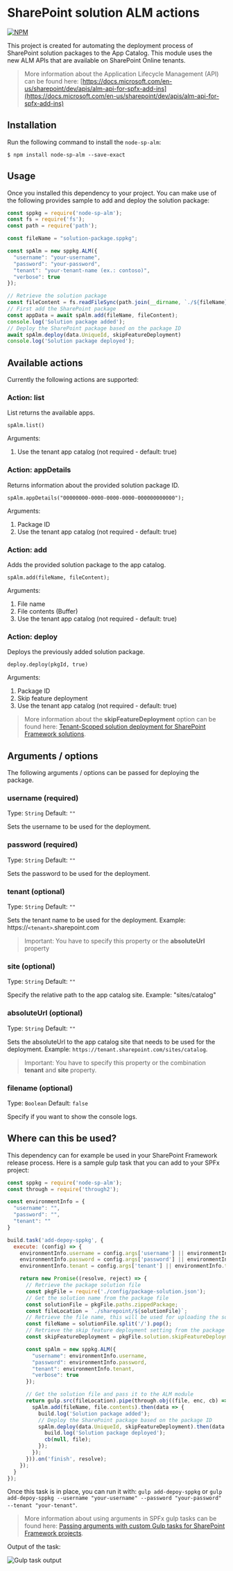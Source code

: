 # SharePoint solution ALM actions

[![NPM](https://nodei.co/npm/node-sp-alm.png?compact=true)](https://nodei.co/npm/node-sp-alm/)

This project is created for automating the deployment process of SharePoint solution packages to the App Catalog. This module uses the new ALM APIs that are available on SharePoint Online tenants.

> More information about the Application Lifecycle Management (API) can be found here: [https://docs.microsoft.com/en-us/sharepoint/dev/apis/alm-api-for-spfx-add-ins](https://docs.microsoft.com/en-us/sharepoint/dev/apis/alm-api-for-spfx-add-ins)

## Installation
Run the following command to install the `node-sp-alm`:

```
$ npm install node-sp-alm --save-exact
```

## Usage

Once you installed this dependency to your project. You can make use of the following provides sample to add and deploy the solution package:

```javascript
const sppkg = require('node-sp-alm');
const fs = require('fs');
const path = require('path');

const fileName = "solution-package.sppkg";

const spAlm = new sppkg.ALM({
  "username": "your-username",
  "password": "your-password",
  "tenant": "your-tenant-name (ex.: contoso)",
  "verbose": true
});

// Retrieve the solution package
const fileContent = fs.readFileSync(path.join(__dirname, `./${fileName}`));
// First add the SharePoint package
const appData = await spAlm.add(fileName, fileContent);
console.log('Solution package added');
// Deploy the SharePoint package based on the package ID
await spAlm.deploy(data.UniqueId, skipFeatureDeployment)
console.log('Solution package deployed');
```

## Available actions

Currently the following actions are supported:

### Action: list

List returns the available apps.

```
spAlm.list()
```

Arguments:
1. Use the tenant app catalog (not required - default: true)

### Action: appDetails

Returns information about the provided solution package ID.

```
spAlm.appDetails("00000000-0000-0000-0000-000000000000");
```

Arguments:
1. Package ID
1. Use the tenant app catalog (not required - default: true)

### Action: add 

Adds the provided solution package to the app catalog.

```
spAlm.add(fileName, fileContent);
```

Arguments:
1. File name
1. File contents (Buffer)
1. Use the tenant app catalog (not required - default: true)

### Action: deploy

Deploys the previously added solution package.

```
deploy.deploy(pkgId, true)
```

Arguments:
1. Package ID
1. Skip feature deployment
1. Use the tenant app catalog (not required - default: true)

> More information about the **skipFeatureDeployment** option can be found here: [Tenant-Scoped solution deployment for SharePoint Framework solutions](https://dev.office.com/sharepoint/docs/spfx/tenant-scoped-deployment).

## Arguments / options

The following arguments / options can be passed for deploying the package.

### username (required)

Type: `String`
Default: `""`

Sets the username to be used for the deployment.

### password (required)

Type: `String`
Default: `""`

Sets the password to be used for the deployment.

### tenant (optional)

Type: `String`
Default: `""`

Sets the tenant name to be used for the deployment. Example: https://`<tenant>`.sharepoint.com

> Important: You have to specify this property or the **absoluteUrl** property

### site (optional)

Type: `String`
Default: `""`

Specify the relative path to the app catalog site. Example: "sites/catalog"

### absoluteUrl (optional)

Type: `String`
Default: `""`

Sets the absoluteUrl to the app catalog site that needs to be used for the deployment. Example: `https://tenant.sharepoint.com/sites/catalog`.

> Important: You have to specify this property or the combination **tenant** and **site** property.

### filename (optional)

Type: `Boolean`
Default: `false`

Specify if you want to show the console logs.

## Where can this be used?

This dependency can for example be used in your SharePoint Framework release process. Here is a sample gulp task that you can add to your SPFx project:

```javascript
const sppkg = require('node-sp-alm');
const through = require('through2');

const environmentInfo = {
  "username": "",
  "password": "",
  "tenant": ""
}

build.task('add-depoy-sppkg', {
  execute: (config) => {
    environmentInfo.username = config.args['username'] || environmentInfo.username;
    environmentInfo.password = config.args['password'] || environmentInfo.password;
    environmentInfo.tenant = config.args['tenant'] || environmentInfo.tenant;

    return new Promise((resolve, reject) => {
      // Retrieve the package solution file
      const pkgFile = require('./config/package-solution.json');
      // Get the solution name from the package file
      const solutionFile = pkgFile.paths.zippedPackage;
      const fileLocation = `./sharepoint/${solutionFile}`;
      // Retrieve the file name, this will be used for uploading the solution package to the app catalog
      const fileName = solutionFile.split('/').pop();
      // Retrieve the skip feature deployment setting from the package solution config file
      const skipFeatureDeployment = pkgFile.solution.skipFeatureDeployment ? pkgFile.solution.skipFeatureDeployment : false;

      const spAlm = new sppkg.ALM({
        "username": environmentInfo.username,
        "password": environmentInfo.password,
        "tenant": environmentInfo.tenant,
        "verbose": true
      });

      // Get the solution file and pass it to the ALM module
      return gulp.src(fileLocation).pipe(through.obj((file, enc, cb) => {
        spAlm.add(fileName, file.contents).then(data => {
          build.log('Solution package added');
          // Deploy the SharePoint package based on the package ID
          spAlm.deploy(data.UniqueId, skipFeatureDeployment).then(data => {
            build.log('Solution package deployed');
            cb(null, file);
          });
        });
      })).on('finish', resolve);
    });
  }
});
```

Once this task is in place, you can run it with: `gulp add-depoy-sppkg` or `gulp add-depoy-sppkg --username "your-username" --password "your-password" --tenant "your-tenant"`.

> More information about using arguments in SPFx gulp tasks can be found here: [Passing arguments with custom Gulp tasks for SharePoint Framework projects](https://www.eliostruyf.com/passing-arguments-with-custom-gulp-tasks-for-sharepoint-framework-projects/).

Output of the task:

![Gulp task output](./assets/task-output.png)